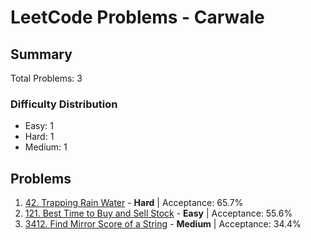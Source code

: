 # LeetCode Problems - Carwale

## Summary
Total Problems: 3

### Difficulty Distribution

- Easy: 1
- Hard: 1
- Medium: 1

## Problems

1. [42. Trapping Rain Water](https://leetcode.com/problems/trapping-rain-water/) - **Hard** | Acceptance: 65.7%
2. [121. Best Time to Buy and Sell Stock](https://leetcode.com/problems/best-time-to-buy-and-sell-stock/) - **Easy** | Acceptance: 55.6%
3. [3412. Find Mirror Score of a String](https://leetcode.com/problems/find-mirror-score-of-a-string/) - **Medium** | Acceptance: 34.4%